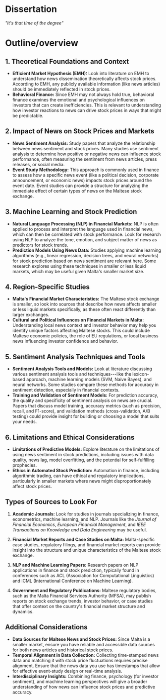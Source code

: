 # Dissertation
*"It's that time of the degree"*

# Outline/overview
1\. Theoretical Foundations and Context
---------------------------------------

-   **Efficient Market Hypothesis (EMH):** Look into literature on EMH to understand how news dissemination theoretically affects stock prices. According to EMH, any publicly available information (like news articles) should be immediately reflected in stock prices.
-   **Behavioral Finance:** Since EMH may not always hold true, behavioral finance examines the emotional and psychological influences on investors that can create inefficiencies. This is relevant to understanding how investor reactions to news can drive stock prices in ways that might be predictable.

2\. Impact of News on Stock Prices and Markets
----------------------------------------------

-   **News Sentiment Analysis:** Study papers that analyze the relationship between news sentiment and stock prices. Many studies use sentiment analysis to determine how positive or negative news can influence stock performance, often measuring the sentiment from news articles, press releases, or social media.
-   **Event Study Methodology:** This approach is commonly used in finance to assess how a specific news event (like a political decision, corporate announcement, or economic news) impacts stock prices around the event date. Event studies can provide a structure for analyzing the immediate effect of certain types of news on the Maltese stock exchange.

3\. Machine Learning and Stock Prediction
-----------------------------------------

-   **Natural Language Processing (NLP) in Financial Markets:** NLP is often applied to process and interpret the language used in financial news, which can then be correlated with stock performance. Look for research using NLP to analyze the tone, emotion, and subject matter of news as predictors for stock trends.
-   **Prediction Models Using News Data:** Studies applying machine learning algorithms (e.g., linear regression, decision trees, and neural networks) for stock prediction based on news sentiment are relevant here. Some research explores using these techniques in smaller or less liquid markets, which may be useful given Malta's smaller market size.

4\. Region-Specific Studies
---------------------------

-   **Malta's Financial Market Characteristics:** The Maltese stock exchange is smaller, so look into sources that describe how news affects smaller or less liquid markets specifically, as these often react differently than larger exchanges.
-   **Cultural and Political Influences on Financial Markets in Malta:** Understanding local news context and investor behavior may help you identify unique factors affecting Maltese stocks. This could include Maltese economic policies, the role of EU regulations, or local business news influencing investor confidence and behavior.

5\. Sentiment Analysis Techniques and Tools
-------------------------------------------

-   **Sentiment Analysis Tools and Models:** Look at literature discussing various sentiment analysis tools and techniques---like the lexicon-based approach, machine learning models (SVM, Naive Bayes), and neural networks. Some studies compare these methods for accuracy in sentiment detection, especially in financial contexts.
-   **Training and Validation of Sentiment Models:** For prediction accuracy, the quality and specificity of sentiment analysis on news are crucial. Papers that discuss model training, accuracy metrics (such as precision, recall, and F1-score), and validation methods (cross-validation, A/B testing) could provide insight for building or choosing a model that suits your needs.

6\. Limitations and Ethical Considerations
------------------------------------------

-   **Limitations of Predictive Models:** Explore literature on the limitations of using news sentiment in stock predictions, including issues with data quality, news lag, model overfitting, and the potential for self-fulfilling prophecies.
-   **Ethics in Automated Stock Prediction:** Automation in finance, including algorithmic trading, can have ethical and regulatory implications, particularly in smaller markets where news might disproportionately affect stock prices.

Types of Sources to Look For
----------------------------

1.  **Academic Journals:** Look for studies in journals specializing in finance, econometrics, machine learning, and NLP. Journals like the *Journal of Financial Economics*, *European Financial Management*, and *IEEE Transactions on Knowledge and Data Engineering* may be useful.

2.  **Financial Market Reports and Case Studies on Malta:** Malta-specific case studies, regulatory filings, and financial market reports can provide insight into the structure and unique characteristics of the Maltese stock exchange.

3.  **NLP and Machine Learning Papers:** Research papers on NLP applications in finance and stock prediction, typically found in conferences such as ACL (Association for Computational Linguistics) and ICML (International Conference on Machine Learning).

4.  **Government and Regulatory Publications:** Maltese regulatory bodies, such as the Malta Financial Services Authority (MFSA), may publish reports on stock exchange trends, investor behavior, or case studies that offer context on the country's financial market structure and dynamics.

Additional Considerations
-------------------------

-   **Data Sources for Maltese News and Stock Prices:** Since Malta is a smaller market, ensure you have reliable and accessible data sources for both news articles and historical stock prices.
-   **Temporal Alignment in Data Collection:** Collecting time-stamped news data and matching it with stock price fluctuations requires precise alignment. Ensure that the news data you use has timestamps that allow for effective event-study design or real-time analysis.
-   **Interdisciplinary Insights:** Combining finance, psychology (for investor sentiment), and machine learning perspectives will give a broader understanding of how news can influence stock prices and predictive accuracy.

